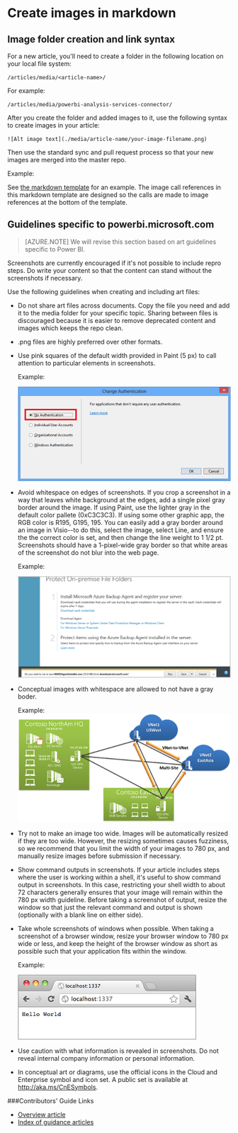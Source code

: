 <properties
    pageTitle="Create images in markdown"
    description="Explains how to create images in markdown according to guidelines set for the Power BI repositories."
    services=""
    solutions=""
    documentationCenter=""
    authors="mblythe"
    manager="dongill"
    editor="NA"/>

<tags
    ms.service="contributor-guide"
    ms.devlang=""
    ms.topic="article"
    ms.tgt_pltfrm=""
    ms.workload=""
    ms.date="09/01/2015"
    ms.author="mblythe" />

# Create images in markdown

## Image folder creation and link syntax

For a new article, you'll need to create a folder in the following location on your local file system:

    /articles/media/<article-name>/

For example:

    /articles/media/powerbi-analysis-services-connector/

After you create the folder and added images to it, use the following syntax to create images in your article:

```
![Alt image text](./media/article-name/your-image-filename.png)
```

Then use the standard sync and pull request process so that your new images are merged into the master repo.

Example:

See [the markdown template](https://raw.githubusercontent.com/azure/powerbi-content-pr/master/examples/_markdown-template.md) for an example.  The image call references in this markdown template are designed so the calls are made to image references at the bottom of the template.

## Guidelines specific to powerbi.microsoft.com

> [AZURE.NOTE] We will revise this section based on art guidelines specific to Power BI.

Screenshots are currently encouraged if it's not possible to include repro steps. Do write your content so that the content can stand without the screenshots if necessary.

Use the following guidelines when creating and including art files:
- Do not share art files across documents. Copy the file you need and add it to the media folder for your specific topic. Sharing between files is discouraged because it is easier to remove deprecated content and images which keeps the repo clean.

- .png files are highly preferred over other formats.

- Use pink squares of the default width provided in Paint (5 px) to call attention to particular elements in screenshots.  

    Example:
    
    ![This is an example of a red square used as a callout.](./media/create-images-markdown/gs13noauth.png)

- Avoid whitespace on edges of screenshots. If you crop a screenshot in a way that leaves white background at the edges, add a single pixel gray border around the image.  If using Paint, use the lighter gray in the default color pallete (0xC3C3C3). If using some other graphic app, the RGB color is R195, G195, 195. You can easily add a gray border around an image in Visio--to do this, select the image, select Line, and ensure the the correct color is set, and then change the line weight to 1 1/2 pt.  Screenshots should have a 1-pixel-wide gray border so that white areas of the screenshot do not blur into the web page.

    Example:

    ![This is an example of a gray border around whitespace.](./media/create-images-markdown/agent.png)

- Conceptual images with whitespace are allowed to not have a gray boder.  
    
    Example:
    ![This is an example of a conceptual image with whitespace and no gray border.](./media/create-images-markdown/ic727360.png)

- Try not to make an image too wide.  Images will be automatically resized if they are too wide. However, the resizing sometimes causes fuzziness, so we recommend that you limit the width of your images to 780 px, and manually resize images before submission if necessary.

- Show command outputs in screenshots.  If your article includes steps where the user is working within a shell, it's useful to show command output in screenshots. In this case, restricting your shell width to about 72 characters generally ensures that your image will remain within the 780 px width guideline. Before taking a screenshot of output, resize the window so that just the relevant command and output is shown (optionally with a blank line on either side).

- Take whole screenshots of windows when possible. When taking a screenshot of a browser window, resize your browser window to 780 px wide or less, and keep the height of the browser window as short as possible such that your application fits within the window.

    Example:

    ![This is an example of a browser window screenshot.](./media/create-images-markdown/helloworldlocal.png)

- Use caution with what information is revealed in screenshots.  Do not reveal internal company information or personal information.

- In conceptual art or diagrams, use the official icons in the Cloud and Enterprise symbol and icon set. A public set is available at http://aka.ms/CnESymbols.

###Contributors' Guide Links

- [Overview article](./../README.md)
- [Index of guidance articles](./contributor-guide-index.md)
